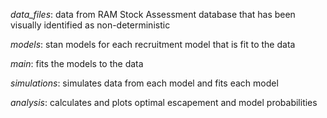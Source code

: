 _data_files_: data from RAM Stock Assessment database that has been visually identified as non-deterministic

_models_: stan models for each recruitment model that is fit to the data

_main_: fits the models to the data 

_simulations_: simulates data from each model and fits each model

_analysis_: calculates and plots optimal escapement and model probabilities
